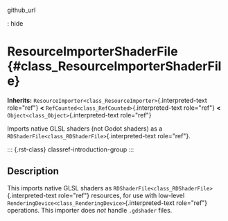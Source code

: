github_url

:   hide

# ResourceImporterShaderFile {#class_ResourceImporterShaderFile}

**Inherits:**
`ResourceImporter<class_ResourceImporter>`{.interpreted-text role="ref"}
**\<** `RefCounted<class_RefCounted>`{.interpreted-text role="ref"}
**\<** `Object<class_Object>`{.interpreted-text role="ref"}

Imports native GLSL shaders (not Godot shaders) as a
`RDShaderFile<class_RDShaderFile>`{.interpreted-text role="ref"}.

::: {.rst-class}
classref-introduction-group
:::

## Description

This imports native GLSL shaders as
`RDShaderFile<class_RDShaderFile>`{.interpreted-text role="ref"}
resources, for use with low-level
`RenderingDevice<class_RenderingDevice>`{.interpreted-text role="ref"}
operations. This importer does *not* handle `.gdshader` files.
